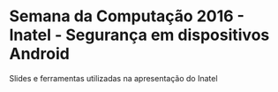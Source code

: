 # Semana da Computação 2016 - Inatel - Segurança em dispositivos Android
Slides e ferramentas utilizadas na apresentação do Inatel
